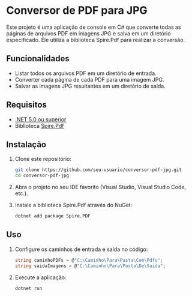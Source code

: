 # Conversor de PDF para JPG

Este projeto é uma aplicação de console em C# que converte todas as páginas de arquivos PDF em imagens JPG e salva em um diretório especificado. Ele utiliza a biblioteca Spire.Pdf para realizar a conversão.

## Funcionalidades

- Listar todos os arquivos PDF em um diretório de entrada.
- Converter cada página de cada PDF para uma imagem JPG.
- Salvar as imagens JPG resultantes em um diretório de saída.

## Requisitos

- [.NET 5.0 ou superior](https://dotnet.microsoft.com/download)
- Biblioteca [Spire.Pdf](https://www.nuget.org/packages/Spire.PDF)

## Instalação

1. Clone este repositório:
    ```sh
    git clone https://github.com/seu-usuario/conversor-pdf-jpg.git
    cd conversor-pdf-jpg
    ```

2. Abra o projeto no seu IDE favorito (Visual Studio, Visual Studio Code, etc.).

3. Instale a biblioteca Spire.Pdf através do NuGet:
    ```sh
    dotnet add package Spire.PDF
    ```

## Uso

1. Configure os caminhos de entrada e saída no código:
    ```csharp
    string caminhoPDFs = @"C:\Caminho\Para\Pasta\Com\Pdfs";
    string saidaImagens = @"C:\Caminho\Para\Pasta\De\Saida";
    ```

2. Execute a aplicação:
    ```sh
    dotnet run
    ```
